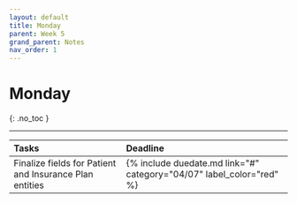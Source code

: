```yaml
---
layout: default
title: Monday
parent: Week 5
grand_parent: Notes
nav_order: 1
---
```


# Monday
{: .no_toc }

---

| Tasks | Deadline |
|:-|:-|
| Finalize fields for Patient and Insurance Plan entities | {% include duedate.md link="#" category="04/07" label_color="red" %} |
